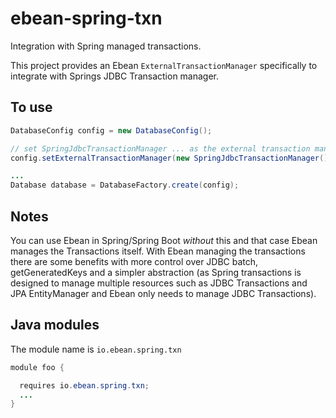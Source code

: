 ebean-spring-txn
=====================

Integration with Spring managed transactions.

This project provides an Ebean `ExternalTransactionManager` specifically
to integrate with Springs JDBC Transaction manager.

## To use

```java
DatabaseConfig config = new DatabaseConfig();

// set SpringJdbcTransactionManager ... as the external transaction manager
config.setExternalTransactionManager(new SpringJdbcTransactionManager());

...
Database database = DatabaseFactory.create(config);

```

## Notes

You can use Ebean in Spring/Spring Boot *without* this and that case Ebean
manages the Transactions itself. With Ebean managing the transactions there
are some benefits with more control over JDBC batch, getGeneratedKeys
and a simpler abstraction (as Spring transactions is designed to manage
multiple resources such as JDBC Transactions and JPA EntityManager and Ebean
only needs to manage JDBC Transactions).


## Java modules

The module name is `io.ebean.spring.txn`

```java
module foo {

  requires io.ebean.spring.txn;
  ...
}
```
